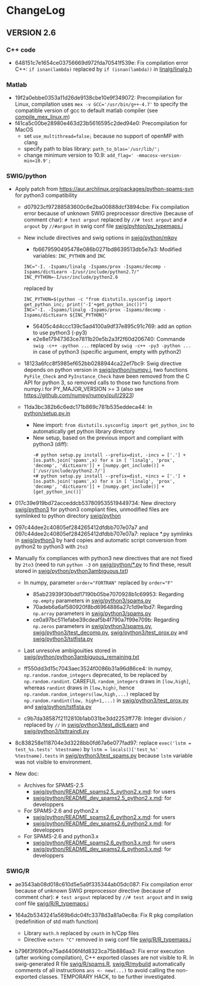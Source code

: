 # ChangeLog

## VERSION 2.6

### C++ code

* 648151c7e1654ce03756669d972fda70541f539e: Fix compilation error C++: `if isnan(lambda)` replaced by `if (isnan(lambda))` in [linalg/linalg.h](linalg/linalg.h)

### Matlab

* 19f2a0ebbe0353a11d26de9138cbe10e9f349072: Precompilation for Linux, compilation uses `mex -v GCC='/usr/bin/g++-4.7'` to specify the compatible version of gcc to default matlab compiler (see [compile_mex_linux.m](compile_mex_linux.m))
* f41ca5c00be28980e463d23b5616595c2ded94e0: Precompilation for MacOS
    * set `use_multithread=false;` because no support of openMP with clang
    * specify path to blas library: `path_to_blas='/usr/lib/';`
    * change minimum version to 10.9: `add_flag=' -mmacosx-version-min=10.9';`

### SWIG/python

* Apply patch from https://aur.archlinux.org/packages/python-spams-svn for python3 compatibility
    * d07923cf97288583600c6e2ba00888dcf3894cbe: Fix compilation error because of unknown SWIG preprocessor directive (because of comment char): `# test argout` replaced by `//# test argout` and `# argout` by `//#argout` in swig conf file [swig/pyhton/py_typemaps.i](swig/python/py_typemaps.i)
    * New include directives and swig options in [swig/python/mkpy](swig/python/mkpy)
        * fb6679590495478e086b0271bd8639513db5e7a3: Modified variables: `INC_PYTHON` and `INC`
        ```
        INC="-I. -Ispams/linalg -Ispams/prox -Ispams/decomp -Ispams/dictLearn -I/usr/include/python2.7/"
        INC_PYTHON=-I/usr/include/python2.6
        ```
        replaced by
        ```
        INC_PYTHON=$(python -c "from distutils.sysconfig import get_python_inc; print('-I'+get_python_inc())")
        INC="-I. -Ispams/linalg -Ispams/prox -Ispams/decomp -Ispams/dictLearn ${INC_PYTHON}"
        ```
        * 56405c4d4ccc139c5ad4100a9df37e895c91c769: add an option to use python3 (-py3)
        * e2e8e17947363ce7811b20e5b2a3f2f60d206740: Commande `swig -c++ -python ...` replaced by `swig -c++ -py3 -python ...` in case of python3 (specific argument, empty with python2)

    * 18123a6fcc8f5985ef652bb0288944ca22ef7bc9: Swig directive depends on python version in [swig/python/numpy.i](swig/python/numpy.i), two functions `PyFile_Check` and `PyInstance_Check` have been removed from the C API for python 3, so removed calls to those two functions from numpy.i for PY_MAJOR_VERSION >= 3 (also see https://github.com/numpy/numpy/pull/2923)
    * 11da3bc382b6c6edc171b869c781b535eddeca44: In [python/setup.py.in](python/setup.py.in)
        * New import: `from distutils.sysconfig import get_python_inc` to automatically get python library directory
        * New setup, based on the previous import and compliant with python3 (diff):
            ```
            -# python setup.py install --prefix=dist, -incs = ['.'] + [os.path.join('spams',x) for x in [ 'linalg', 'prox', 'decomp', 'dictLearn']] + [numpy.get_include()] + ['/usr/include/python2.7/']
            +# python setup.py install --prefix=dist, +incs = ['.'] + [os.path.join('spams',x) for x in [ 'linalg', 'prox', 'decomp', 'dictLearn']] + [numpy.get_include()] + [get_python_inc()]`
            ```

<!-- * dfddf3c75bce140b4eab7a30264cf734df35f918 (CANCELED BY 8dc622a6956a61d3d514dd4fb708464ca5fd285f and f3189c95dd1a4a0c8c8a9bcd747a1a9727eceb67): Automatic script conversion from python2 to python3 with `2to3`, former version of the files saved in .py.bak, in case scripts are not python2.7 compatible anymore
* 8dc622a6956a61d3d514dd4fb708464ca5fd285f: Automatic script conversion from python2 to python3 with `2to3`, creation of files `*-3.py` (equivalent to `*.py` files but with python3 compliant syntax).
* f3189c95dd1a4a0c8c8a9bcd747a1a9727eceb67: Come back to python2 compliant files in `*.py` (cancel dfddf3c75bce140b4eab7a30264cf734df35f918) -->
* 017c39e919bd72acceddcb537809535519449734: New directory [swig/python3](swig/python3) for python3 compliant files, unmodified files are symlinked to python directory [swig/python](swig/python)
* 097c44dee2c40805ef284265412dfdbb707e07a7 and 097c44dee2c40805ef284265412dfdbb707e07a7: replace *.py symlinks in [swig/python3](swig/python3) by hard copies and automatic script conversion from python2 to python3 with `2to3`
* Manually fix compliances with python3 new directives that are not fixed by `2to3` (need to run `python -3` on [swig/python/*.py](swig/python/*.py) to find these, result stored in [swig/python/python3ambiguous.txt](swig/python/python3ambiguous.txt))
    * In numpy, parameter `order="FORTRAN"` replaced by `order="F"`
        * 85ab23939f30bdd17190b05be7070928b1c69953: Regarding `np.empty` parameters in [swig/python3/spams.py](swig/python3/spams.py)
        * 70adeb6a6af580920f8bd6964886a27c1d9e1bd7: Regarding `np.array` parameters in [swig/python3/spams.py](swig/python3/spams.py)
        * ce0a97bc511efabe39cdeaf5b4f790a7f99e709b: Regarding `np.zeros` parameters in [swig/python3/spams.py](swig/python3/spams.py), [swig/python3/test_decomp.py](swig/python3/test_decomp.py), [swig/python3/test_prox.py](swig/python3/test_prox.py) and [swig/python3/tstfista.py](swig/python3/tstfista.py)
    * Last unresolve ambigouities stored in [swig/python/python3ambiguous_remaining.txt](swig/python/python3ambiguous_remaining.txt)

    * ff550dd3d15c7043aec3524f0086b31a96d86ce4: In numpy, `np.random.random_integers` deprecated, to be replaced by `np.random.randint`. CAREFUL `random_integers` draws in `[low,high]`, whereas `randint` draws in `[low,high)`, hence `np.random.random_integers(low,high,...)` replaced by `np.random.randint(low, high+1,...)` in [swig/python3/test_prox.py](swig/python3/test_prox.py) and [swig/python/tstfista.py](swig/python3/tstfista.py)
    * c9b7da38587f2112810b1ab031be3dd2253ff778: Integer division `/` replaced by `//` in [swig/python3/test_dictLearn](swig/python3/test_dictLearn) and [swig/python3/tsttraindl.py](swig/python3/tsttraindl.py)
* 8c838258e118704e3d3228bb0fd67a6e077fad97: replace `exec('lstm = test_%s.tests' %testname)` by `lstm = locals()['test_%s' %testname].tests` in [swig/python3/test_spams.py](swig/python3/test_spams.py) because `lstm` variable was not visible to environment.

* New doc:
    * Archives for SPAMS-2.5
        * [swig/python/README_spams2.5_python2.x.md](swig/python/README_spams2.5_python2.x.md): for users
        * [swig/python/README_dev_spams2.5_python2.x.md](swig/python/README_dev_spams2.5_python2.x.md): for developpers
    * For SPAMS-2.6 and python2.x
        * [swig/python/README_spams2.6_python2.x.md](swig/python/README_spams2.6_python2.x.md): for users
        * [swig/python/README_dev_spams2.6_python2.x.md](swig/python/README_dev_spams2.6_python2.x.md): for developpers
    * For SPAMS-2.6 and python3.x
        * [swig/python/README_spams2.6_python3.x.md](swig/python/README_spams2.6_python3.x.md): for users
        * [swig/python/README_dev_spams2.6_python3.x.md](swig/python/README_dev_spams2.6_python3.x.md): for developpers

### SWIG/R

* ae3543ab08d018c610d5e5a9f335344ab05dc087: Fix compilation error because of unknown SWIG preprocessor directive (because of comment char): `# test argout` replaced by `//# test argout` and in swig conf file [swig/R/R_typemaps.i](swig/R/R_typemaps.i)

* 164a2b5343241a569b6dc04fc3378d3a81a0ec8a: Fix R pkg compilation (redefinition of std math function)
    * Library `math.h` replaced by `cmath` in h/Cpp files
    * Directive `extern "C"` removed in swig conf file [swig/R/R_typemaps.i](swig/R/R_typemaps.i)


* b796f3f690fce75ad4406f4fd8323ca75b886aa3: Fix error execution (after working compilation), C++ exported classes are not visible to R. In swig-generated R file [swig/R/spams.R](swig/R/spams.R), [swig/R/mybuild](swig/R/mybuild) automatically comments of all instructions `ans <- new(...)` to avoid calling the non-exported classes. TEMPORARY HACK, to be further investigated.
